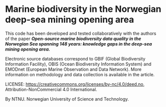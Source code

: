 # Marine biodiversity in the Norwegian deep-sea mining opening area

This code has been developed and tested collaboratively with the authors of the paper ***Open-source marine biodiversity data quality in the Norwegian Sea spanning 148 years: knowledge gaps in the deep-sea mining opening area.***

Electronic source databases correspond to GBIF (Global Biodiversity Information Facility), OBIS (Ocean Biodiversity Information System) and EMODnet (European Marine Observation and Data Network). More information on methodology and data collection is available in the article.

LICENSE: https://creativecommons.org/licenses/by-nc/4.0/deed.no, Attribution-NonCommercial 4.0 International.

By NTNU. Norwegian University of Science and Technology. 

